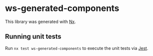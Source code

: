 # ws-generated-components

This library was generated with [Nx](https://nx.dev).

## Running unit tests

Run `nx test ws-generated-components` to execute the unit tests via [Jest](https://jestjs.io).
